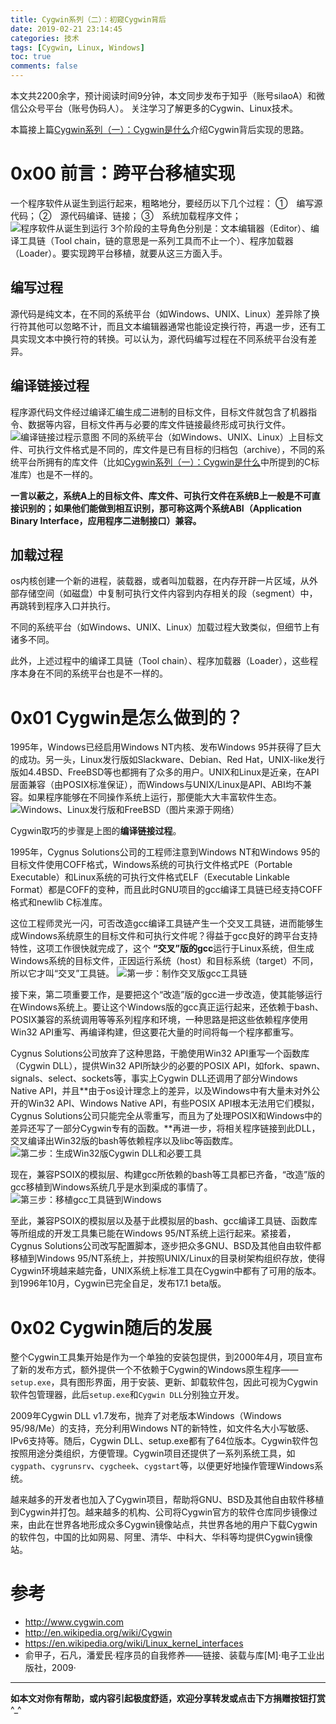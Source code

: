 ```yaml
---
title: Cygwin系列（二）：初窥Cygwin背后
date: 2019-02-21 23:14:45
categories: 技术
tags: [Cygwin, Linux, Windows]
toc: true
comments: false
---
```


本文共2200余字，预计阅读时间9分钟，本文同步发布于知乎（账号silaoA）和微信公众号平台（账号伪码人）。
关注学习了解更多的Cygwin、Linux技术。

本篇接上篇[Cygwin系列（一）：Cygwin是什么](2019-02-14-Cygwin系列（一）：Cygwin是什么.html)介绍Cygwin背后实现的思路。

<!--more-->
<!-- [toc] -->
# 0x00 前言：跨平台移植实现
一个程序软件从诞生到运行起来，粗略地分，要经历以下几个过程：
①　编写源代码；
②　源代码编译、链接；
③　系统加载程序文件；
![程序软件从诞生到运行](../pic/程序软件从诞生到运行.png)
3个阶段的主导角色分别是：文本编辑器（Editor）、编译工具链（Tool chain，链的意思是一系列工具而不止一个）、程序加载器（Loader）。要实现跨平台移植，就要从这三方面入手。

## 编写过程
源代码是纯文本，在不同的系统平台（如Windows、UNIX、Linux）差异除了换行符其他可以忽略不计，而且文本编辑器通常也能设定换行符，再退一步，还有工具实现文本中换行符的转换。可以认为，源代码编写过程在不同系统平台没有差异。

## 编译链接过程
程序源代码文件经过编译汇编生成二进制的目标文件，目标文件就包含了机器指令、数据等内容，目标文件再与必要的库文件链接最终形成可执行文件。
![编译链接过程示意图](../pic/编译链接过程示意.png)
不同的系统平台（如Windows、UNIX、Linux）上目标文件、可执行文件格式是不同的，库文件是已有目标的归档包（archive），不同的系统平台所拥有的库文件（比如[Cygwin系列（一）：Cygwin是什么](2019-02-14-Cygwin系列（一）：Cygwin是什么.html)中所提到的C标准库）也是不一样的。

**一言以蔽之，系统A上的目标文件、库文件、可执行文件在系统B上一般是不可直接识别的；如果他们能做到相互识别，那可称这两个系统ABI（Application Binary Interface，应用程序二进制接口）兼容。**

## 加载过程
os内核创建一个新的进程，装载器，或者叫加载器，在内存开辟一片区域，从外部存储空间（如磁盘）中复制可执行文件内容到内存相关的段（segment）中，再跳转到程序入口并执行。

不同的系统平台（如Windows、UNIX、Linux）加载过程大致类似，但细节上有诸多不同。

此外，上述过程中的编译工具链（Tool chain）、程序加载器（Loader），这些程序本身在不同的系统平台也是不一样的。

# 0x01 Cygwin是怎么做到的？
1995年，Windows已经启用Windows NT内核、发布Windows 95并获得了巨大的成功。另一头，Linux发行版如Slackware、Debian、Red Hat，UNIX-like发行版如4.4BSD、FreeBSD等也都拥有了众多的用户。UNIX和Linux是近亲，在API层面兼容（由POSIX标准保证），而Windows与UNIX/Linux是API、ABI均不兼容。如果程序能够在不同操作系统上运行，那便能大大丰富软件生态。
![Windows、Linux发行版和FreeBSD（图片来源于网络）](../pic/Windows、Linux发行版.png)

Cygwin取巧的步骤是上图的**编译链接过程**。

1995年，Cygnus Solutions公司的工程师注意到Windows NT和Windows 95的目标文件使用COFF格式，Windows系统的可执行文件格式PE（Portable Executable）和Linux系统的可执行文件格式ELF（Executable Linkable Format）都是COFF的变种，而且此时GNU项目的gcc编译工具链已经支持COFF格式和newlib C标准库。

这位工程师灵光一闪，可否改造gcc编译工具链产生一个交叉工具链，进而能够生成Windows系统原生的目标文件和可执行文件呢？得益于gcc良好的跨平台支持特性，这项工作很快就完成了，这个 **“交叉”版的gcc**运行于Linux系统，但生成Windows系统的目标文件，正因运行系统（host）和目标系统（target）不同，所以它才叫“交叉”工具链。
![第一步：制作交叉版gcc工具链](../pic/第一步：制作交叉版gcc工具链.png)

接下来，第二项重要工作，是要把这个“改造”版的gcc进一步改造，使其能够运行在Windows系统上。要让这个Windows版的gcc真正运行起来，还依赖于bash、POSIX兼容的系统调用等等系列程序和环境，一种思路是把这些依赖程序使用Win32 API重写、再编译构建，但这要花大量的时间将每一个程序都重写。

Cygnus Solutions公司放弃了这种思路，干脆使用Win32 API重写一个函数库（Cygwin DLL），提供Win32 API所缺少的必要的POSIX API，如fork、spawn、signals、select、sockets等，事实上Cygwin DLL还调用了部分Windows Native API，并且**由于os设计理念上的差异，以及Windows中有大量未对外公开的Win32 API、Windows Native API，有些POSIX API根本无法用它们模拟，Cygnus Solutions公司只能完全从零重写，而且为了处理POSIX和Windows中的差异还写了一部分Cygwin专有的函数。**再进一步，将相关程序链接到此DLL，交叉编译出Win32版的bash等依赖程序以及libc等函数库。
![第二步：生成Win32版Cygwin DLL和必要工具](../pic/第二步：生成Win32版Cygwin&#32;DLL和必要工具.png)

现在，兼容PSOIX的模拟层、构建gcc所依赖的bash等工具都已齐备，“改造”版的gcc移植到Windows系统几乎是水到渠成的事情了。
![第三步：移植gcc工具链到Windows](../pic/第三步：移植gcc工具链到Windows.png)

至此，兼容PSOIX的模拟层以及基于此模拟层的bash、gcc编译工具链、函数库等所组成的开发工具集已能在Windows 95/NT系统上运行起来。紧接着，Cygnus Solutions公司改写配置脚本，逐步把众多GNU、BSD及其他自由软件都移植到Windows 95/NT系统上，并按照UNIX/Linux的目录树架构组织存放，使得Cygwin环境越来越完备，UNIX系统上标准工具在Cygwin中都有了可用的版本。到1996年10月，Cygwin已完全自足，发布17.1 beta版。

# 0x02 Cygwin随后的发展
整个Cygwin工具集开始是作为一个单独的安装包提供，到2000年4月，项目宣布了新的发布方式，额外提供一个不依赖于Cygwin的Windows原生程序——`setup.exe`，具有图形界面，用于安装、更新、卸载软件包，因此可视为Cygwin软件包管理器，此后`setup.exe`和`Cygwin DLL`分别独立开发。

2009年Cygwin DLL v1.7发布，抛弃了对老版本Windows（Windows 95/98/Me）的支持，充分利用Windows NT的新特性，如文件名大小写敏感、IPv6支持等。随后，Cygwin DLL、setup.exe都有了64位版本。Cygwin软件包按照用途分类组织，方便管理。Cygwin项目还提供了一系列系统工具，如`cygpath`、`cygrunsrv`、`cygcheek`、`cygstart`等，以便更好地操作管理Windows系统。

越来越多的开发者也加入了Cygwin项目，帮助将GNU、BSD及其他自由软件移植到Cygwin并打包。越来越多的机构、公司将Cygwin官方的软件仓库同步镜像过来，由此在世界各地形成众多Cygwin镜像站点，共世界各地的用户下载Cygwin的软件包，中国的比如网易、阿里、清华、中科大、华科等均提供Cygwin镜像站。

# 参考
- <http://www.cygwin.com>
- <http://en.wikipedia.org/wiki/Cygwin>
- <https://en.wikipedia.org/wiki/Linux_kernel_interfaces>
- 俞甲子，石凡，潘爱民·程序员的自我修养——链接、装载与库[M]·电子工业出版社，2009·
  
---
**如本文对你有帮助，或内容引起极度舒适，欢迎分享转发或点击下方捐赠按钮打赏** ^_^